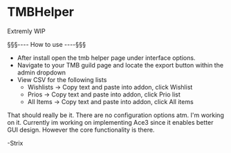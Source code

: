 # TMBHelper

Extremly WIP

§§§---- How to use ----§§§
- After install open the tmb helper page under interface options.
- Navigate to your TMB guild page and locate the export button within the admin dropdown
- View CSV for the following lists
    * Wishlists -> Copy text and paste into addon, click Wishlist
    * Prios     -> Copy text and paste into addon, click Prio list
    * All Items -> Copy text and paste into addon, click All items

That should really be it. There are no configuration options atm. I'm working on it.
Currently im working on implementing Ace3 since it enables better GUI design.
However the core functionality is there.  

-Strix
